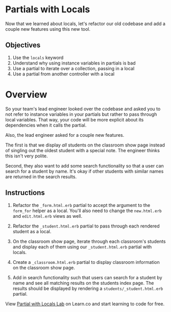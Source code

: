 # Partials with Locals

Now that we learned about locals, let's refactor our old codebase and add a
couple new features using this new tool.

## Objectives

1. Use the `locals` keyword
2. Understand why using instance variables in partials is bad
3. Use a partial to iterate over a collection, passing in a local
4. Use a partial from another controller with a local

# Overview

So your team's lead engineer looked over the codebase and asked you to not refer
to instance variables in your partials but rather to pass through local
variables. That way, your code will be more explicit about its dependencies
when it calls the partial.

Also, the lead engineer asked for a couple new features.

The first is that we display _all_ students on the classroom show page instead
of singling out the oldest student with a special note. The engineer thinks
this isn't very polite.

Second, they also want to add some search functionality so that a user can
search for a student by name. It's okay if other students with similar names are
returned in the search results.

## Instructions

1. Refactor the `_form.html.erb` partial to accept the argument to the
   `form_for` helper as a local. You'll also need to change the `new.html.erb` and
   `edit.html.erb` views as well.

2. Refactor the `_student.html.erb` partial to pass through each rendered
   student as a local.

3. On the classroom show page, iterate through each classroom's students and
   display each of them using our `_student.html.erb` partial with locals.

4. Create a `_classroom.html.erb` partial to display classroom information on
   the classroom show page.

5. Add in search functionality such that users can search for a student by name
   and see all matching results on the students index page. The results should be
   displayed by rendering a `students/_student.html.erb` partial.

<p data-visibility='hidden'>View <a href='https://learn.co/lessons/partial-locals-lab'>Partial with Locals Lab</a> on Learn.co and start learning to code for free.</p>
